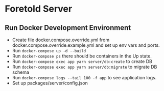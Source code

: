 # Foretold Server

## Run Docker Development Environment

- Create file docker.compose.override.yml from docker.compose.override.example.yml and set up env vars and ports.
- Run `docker-compose up -d --build`
- Run `docker-compose ps` there should be containers in the Up state.
- Run `docker-compose exec app yarn server/db:create` to create DB
- Run `docker-compose exec app yarn server/db:migrate` to migrate DB schema
- Run `docker-compose logs --tail 100 -f app` to see application logs.
- Set up packages/server/config.json
